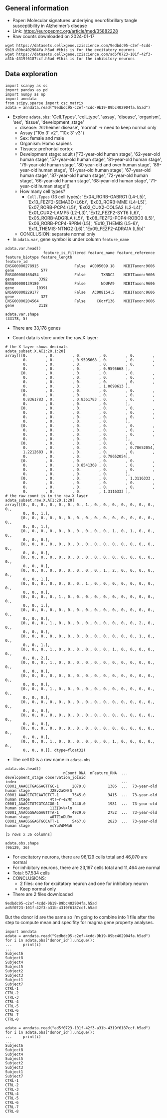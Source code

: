 ## General information
- Paper: Molecular signatures underlying neurofibrillary tangle susceptibility in Alzheimer’s disease
- Link: https://europepmc.org/article/med/35882228
- Raw counts downloaded on 2024-01-17
```
wget https://datasets.cellxgene.cziscience.com/9edbdc95-c2ef-4cdd-9b19-89bc402904fa.h5ad #this is for the excitatory neurons
wget https://datasets.cellxgene.cziscience.com/ad5f0723-101f-42f3-a31b-4319f6187ccf.h5ad #this is for the inhibitory neurons
```

## Data exploration
```
import scanpy as sc
import pandas as pd
import numpy as np
import anndata
from scipy.sparse import csc_matrix
adata = anndata.read("9edbdc95-c2ef-4cdd-9b19-89bc402904fa.h5ad")
```
- Explore `adata.obs`: 'Cell.Types', 'cell_type', 'assay', 'disease',
       'organism', 'sex', 'tissue', 'development_stage'
    - disease: 'Alzheimer disease', 'normal' -> need to keep normal only
    - Assay ("10x 3' v2", "10x 3' v3")
    - Sex: female and male
    - Organism: Homo sapiens
    - Tissues: prefrontal cortex
    - Development stage: adult (['73-year-old human stage', '62-year-old human stage', '57-year-old human stage', '81-year-old human stage', '79-year-old human stage', '80 year-old and over human stage', '89-year-old human stage', '61-year-old human stage', '67-year-old human stage', '87-year-old human stage', '72-year-old human stage', '66-year-old human stage', '68-year-old human stage', '71-year-old human stage'])
    - How many cell types? 
        - `Cell.Types` (13 cell types): 'Ex04_RORB-GABRG1 (L4-L5)', 'Ex13_FEZF2-SEMA3D (L6b)', 'Ex03_RORB-MME (L4-L5)', 'Ex07_RORB-PCP4 (L5)', 'Ex02_CUX2-COL5A2 (L2-L4)', 'Ex01_CUX2-LAMP5 (L2-L3)', 'Ex12_FEZF2-SYT6 (L6)', 'Ex05_RORB-ADGRLA (L5)', 'Ex08_FEZF2-PCP4-ROBO3 (L5)', 'Ex06_RORB-PCP4-RPRM (L5)', 'Ex10_THEMIS (L5-6)', 'Ex11_THEMIS-NTNG2 (L6)', 'Ex09_FEZF2-ADRA1A (L5b)'
    - CONCLUSION: separate normal only
- In `adata.var`, gene symbol is under column `feature_name`
```
adata.var.head()
                 feature_is_filtered feature_name feature_reference feature_biotype feature_length
feature_id
ENSG00000278915                False  AC005609.18    NCBITaxon:9606            gene            577
ENSG00000168454                False       TXNDC2    NCBITaxon:9606            gene           3392
ENSG00000139180                False       NDUFA9    NCBITaxon:9606            gene          10391
ENSG00000229177                False   AC008154.5    NCBITaxon:9606            gene            327
ENSG00000204564                False     C6orf136    NCBITaxon:9606            gene           2118

adata.var.shape
(33178, 5)
```
- There are 33,178 genes

- Count data is store under the raw.X layer:

```
# the X layer shows decimals
adata_subset.X.A[1:20,1:20]
array([[0.        , 0.        , 0.        , 0.        , 0.        ,
        0.        , 0.        , 0.9595668 , 0.        , 0.        ,
        0.        , 0.        , 0.        , 0.        , 0.        ,
        0.        , 0.        , 0.        , 0.9595668 ],
       [0.        , 0.        , 0.        , 0.        , 0.        ,
        0.        , 0.        , 0.        , 0.        , 0.        ,
        0.        , 0.        , 0.        , 0.        , 0.        ,
        0.        , 0.        , 0.        , 1.0698613 ],
       [0.        , 0.        , 0.        , 0.        , 0.        ,
        0.        , 0.        , 0.        , 0.        , 0.        ,
        0.8361783 , 0.        , 0.8361783 , 0.        , 0.        ,
        0.        , 0.        , 0.        , 0.        ],
       [0.        , 0.        , 0.        , 0.        , 0.        ,
        0.        , 0.        , 0.        , 0.        , 0.        ,
        0.        , 0.        , 0.        , 0.        , 0.        ,
        0.        , 0.        , 0.        , 0.        ],
       [0.        , 0.        , 0.        , 0.        , 0.        ,
        0.        , 0.        , 0.        , 0.        , 0.        ,
        0.        , 0.        , 0.        , 0.        , 0.        ,
        0.        , 0.        , 0.        , 0.        ],
       [0.        , 0.        , 0.        , 0.        , 0.        ,
        0.        , 0.        , 0.        , 0.        , 0.78652054,
        1.2212683 , 0.        , 0.        , 0.        , 0.        ,
        0.        , 0.        , 0.        , 0.78652054],
       [0.        , 0.        , 0.        , 0.        , 0.        ,
        0.        , 0.        , 0.8541368 , 0.        , 0.        ,
        0.        , 0.        , 0.        , 0.        , 0.        ,
        0.        , 0.        , 0.        , 0.        ],
       [0.        , 0.        , 0.        , 0.        , 1.3116333 ,
        0.        , 0.        , 0.        , 0.        , 0.        ,
        0.        , 0.        , 0.        , 0.        , 0.        ,
        0.        , 0.        , 0.        , 1.3116333 ],
# the raw count is in the raw.X layer
adata_subset.raw.X.A[1:20,1:20]
array([[0., 0., 0., 0., 0., 0., 0., 1., 0., 0., 0., 0., 0., 0., 0., 0.,
        0., 0., 1.],
       [0., 0., 0., 0., 0., 0., 0., 0., 0., 0., 0., 0., 0., 0., 0., 0.,
        0., 0., 1.],
       [0., 0., 0., 0., 0., 0., 0., 0., 0., 0., 1., 0., 1., 0., 0., 0.,
        0., 0., 0.],
       [0., 0., 0., 0., 0., 0., 0., 0., 0., 0., 0., 0., 0., 0., 0., 0.,
        0., 0., 0.],
       [0., 0., 0., 0., 0., 0., 0., 0., 0., 0., 0., 0., 0., 0., 0., 0.,
        0., 0., 0.],
       [0., 0., 0., 0., 0., 0., 0., 0., 0., 1., 2., 0., 0., 0., 0., 0.,
        0., 0., 1.],
       [0., 0., 0., 0., 0., 0., 0., 1., 0., 0., 0., 0., 0., 0., 0., 0.,
        0., 0., 0.],
       [0., 0., 0., 0., 1., 0., 0., 0., 0., 0., 0., 0., 0., 0., 0., 0.,
        0., 0., 1.],
       [0., 0., 0., 0., 0., 0., 0., 0., 0., 0., 0., 0., 0., 0., 0., 0.,
        0., 0., 0.],
       [0., 0., 0., 1., 0., 0., 0., 0., 0., 0., 0., 0., 0., 2., 0., 0.,
        0., 0., 0.],
       [0., 0., 0., 0., 0., 0., 0., 0., 0., 0., 0., 0., 0., 1., 0., 0.,
        0., 0., 1.],
       [0., 0., 0., 1., 0., 0., 0., 0., 0., 0., 1., 0., 0., 0., 0., 0.,
        0., 0., 2.],
       [0., 0., 0., 1., 0., 0., 0., 0., 0., 0., 0., 0., 0., 0., 0., 0.,
        0., 0., 0.],
       [0., 0., 0., 0., 0., 0., 0., 0., 0., 0., 0., 0., 0., 0., 0., 0.,
        0., 0., 0.],
       [0., 0., 0., 1., 0., 0., 0., 0., 0., 0., 0., 0., 0., 0., 0., 0.,
        0., 0., 0.],
       [0., 0., 0., 0., 0., 0., 0., 0., 0., 0., 0., 0., 0., 0., 0., 0.,
        0., 0., 0.],
       [0., 0., 0., 0., 0., 0., 0., 0., 0., 0., 0., 0., 0., 0., 0., 0.,
        0., 0., 0.],
       [0., 0., 0., 0., 0., 0., 0., 0., 0., 0., 0., 0., 0., 0., 0., 0.,
        0., 0., 0.],
       [0., 0., 0., 1., 0., 0., 0., 0., 0., 0., 1., 0., 0., 0., 0., 0.,
        0., 0., 0.]], dtype=float32)
```

- The cell ID is a row name in `adata.obs`
```
adata.obs.head()
                          nCount_RNA  nFeature_RNA  ...        development_stage observation_joinid
index                                               ...
C0001_AAACCTGAGGAGTTGC-1      2079.0          1386  ...  73-year-old human stage         J2Ev2aON(S
C0001_AAACCTGTCAATCTCT-1      7545.0          3415  ...  73-year-old human stage         4t!~r-e2M@
C0001_AAACCTGTCGTCACGG-1      3440.0          1981  ...  73-year-old human stage         11Z{9>%+ln
C0001_AAACGGGAGGAGTTTA-1      4929.0          2752  ...  73-year-old human stage         w0TZ1oDU9v
C0001_AAACGGGAGTGCCATT-1      5467.0          2823  ...  73-year-old human stage         ecYuVdMWa6

[5 rows x 36 columns]

adata.obs.shape
(96129, 36)
```
- For excitatory neurons, there are 96,129 cells total and 46,070 are normal
- For inhibitory neurons, there are 23,197 cells total and 11,464 are normal
- Total: 57,534 cells
- CONCLUSIONS:
    - 2 files: one for excitatory neuron and one for inhibitory neuron
    - Keep normal only
- There are 2 files downloaded
```
9edbdc95-c2ef-4cdd-9b19-89bc402904fa.h5ad
ad5f0723-101f-42f3-a31b-4319f6187ccf.h5ad
```

But the donor id are the same so I'm going to combine into 1 file after the step to compute mean and specifity for magma gene property analyses. 
```
import anndata
adata = anndata.read("9edbdc95-c2ef-4cdd-9b19-89bc402904fa.h5ad")
for i in adata.obs['donor_id'].unique():
...     print(i)
...
Subject6
Subject8
Subject4
Subject5
Subject2
Subject3
Subject1
Subject7
CTRL-1
CTRL-2
CTRL-3
CTRL-4
CTRL-5
CTRL-6
CTRL-7
CTRL-8

adata = anndata.read("ad5f0723-101f-42f3-a31b-4319f6187ccf.h5ad")
for i in adata.obs['donor_id'].unique():
...     print(i)
...
Subject6
Subject8
Subject4
Subject5
Subject2
Subject3
Subject1
Subject7
CTRL-1
CTRL-2
CTRL-3
CTRL-4
CTRL-5
CTRL-6
CTRL-7
CTRL-8
```